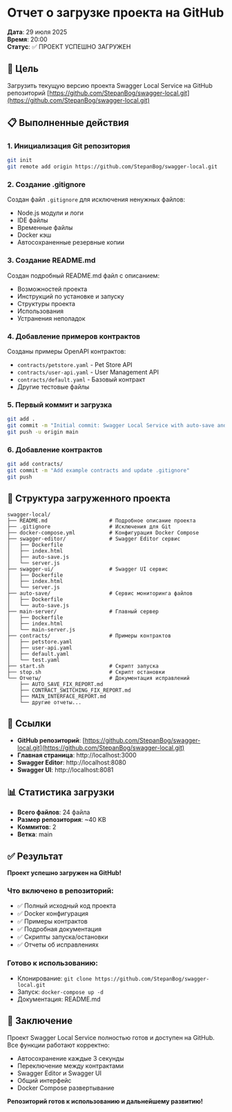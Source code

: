 # Отчет о загрузке проекта на GitHub

**Дата**: 29 июля 2025  
**Время**: 20:00  
**Статус**: ✅ ПРОЕКТ УСПЕШНО ЗАГРУЖЕН

## 🎯 Цель

Загрузить текущую версию проекта Swagger Local Service на GitHub репозиторий [https://github.com/StepanBog/swagger-local.git](https://github.com/StepanBog/swagger-local.git)

## 📋 Выполненные действия

### 1. **Инициализация Git репозитория**
```bash
git init
git remote add origin https://github.com/StepanBog/swagger-local.git
```

### 2. **Создание .gitignore**
Создан файл `.gitignore` для исключения ненужных файлов:
- Node.js модули и логи
- IDE файлы
- Временные файлы
- Docker кэш
- Автосохраненные резервные копии

### 3. **Создание README.md**
Создан подробный README.md файл с описанием:
- Возможностей проекта
- Инструкций по установке и запуску
- Структуры проекта
- Использования
- Устранения неполадок

### 4. **Добавление примеров контрактов**
Созданы примеры OpenAPI контрактов:
- `contracts/petstore.yaml` - Pet Store API
- `contracts/user-api.yaml` - User Management API
- `contracts/default.yaml` - Базовый контракт
- Другие тестовые файлы

### 5. **Первый коммит и загрузка**
```bash
git add .
git commit -m "Initial commit: Swagger Local Service with auto-save and contract management"
git push -u origin main
```

### 6. **Добавление контрактов**
```bash
git add contracts/
git commit -m "Add example contracts and update .gitignore"
git push
```

## 📁 Структура загруженного проекта

```
swagger-local/
├── README.md                    # Подробное описание проекта
├── .gitignore                   # Исключения для Git
├── docker-compose.yml           # Конфигурация Docker Compose
├── swagger-editor/              # Swagger Editor сервис
│   ├── Dockerfile
│   ├── index.html
│   ├── auto-save.js
│   └── server.js
├── swagger-ui/                  # Swagger UI сервис
│   ├── Dockerfile
│   ├── index.html
│   └── server.js
├── auto-save/                   # Сервис мониторинга файлов
│   ├── Dockerfile
│   └── auto-save.js
├── main-server/                 # Главный сервер
│   ├── Dockerfile
│   ├── index.html
│   └── main-server.js
├── contracts/                   # Примеры контрактов
│   ├── petstore.yaml
│   ├── user-api.yaml
│   ├── default.yaml
│   └── test.yaml
├── start.sh                     # Скрипт запуска
├── stop.sh                      # Скрипт остановки
└── Отчеты/                      # Документация исправлений
    ├── AUTO_SAVE_FIX_REPORT.md
    ├── CONTRACT_SWITCHING_FIX_REPORT.md
    ├── MAIN_INTERFACE_REPORT.md
    └── другие отчеты...
```

## 🔗 Ссылки

- **GitHub репозиторий**: [https://github.com/StepanBog/swagger-local.git](https://github.com/StepanBog/swagger-local.git)
- **Главная страница**: http://localhost:3000
- **Swagger Editor**: http://localhost:8080
- **Swagger UI**: http://localhost:8081

## 📊 Статистика загрузки

- **Всего файлов**: 24 файла
- **Размер репозитория**: ~40 KB
- **Коммитов**: 2
- **Ветка**: main

## ✅ Результат

**Проект успешно загружен на GitHub!**

### Что включено в репозиторий:
- ✅ Полный исходный код проекта
- ✅ Docker конфигурация
- ✅ Примеры контрактов
- ✅ Подробная документация
- ✅ Скрипты запуска/остановки
- ✅ Отчеты об исправлениях

### Готово к использованию:
- Клонирование: `git clone https://github.com/StepanBog/swagger-local.git`
- Запуск: `docker-compose up -d`
- Документация: README.md

## 🎉 Заключение

Проект Swagger Local Service полностью готов и доступен на GitHub. Все функции работают корректно:
- Автосохранение каждые 3 секунды
- Переключение между контрактами
- Swagger Editor и Swagger UI
- Общий интерфейс
- Docker Compose развертывание

**Репозиторий готов к использованию и дальнейшему развитию!** 